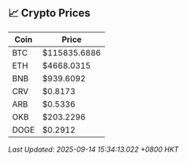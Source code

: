 ## 📈 Crypto Prices

| Coin | Price |
| ---- | ----- |
| BTC | $115835.6886 |
| ETH | $4668.0315 |
| BNB | $939.6092 |
| CRV | $0.8173 |
| ARB | $0.5336 |
| OKB | $203.2296 |
| DOGE | $0.2912 |

_Last Updated: 2025-09-14 15:34:13.022 +0800 HKT_